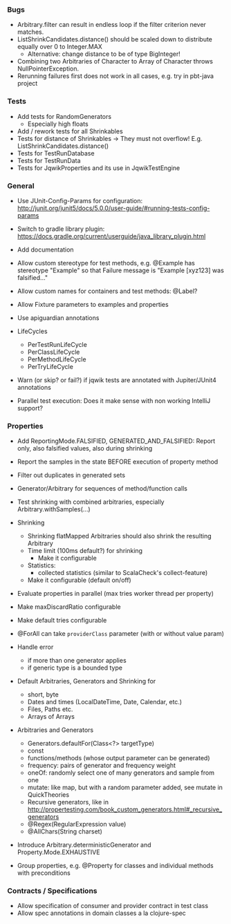 ### Bugs

- Arbitrary.filter can result in endless loop if the filter criterion never matches.
- ListShrinkCandidates.distance() should be scaled down to distribute equally over 0 to Integer.MAX
  - Alternative: change distance to be of type BigInteger!
- Combining two Arbitraries of Character to Array of Character
  throws NullPointerException.
- Rerunning failures first does not work in all cases, e.g. try in pbt-java project
  
### Tests

- Add tests for RandomGenerators
  - Especially high floats
- Add / rework tests for all Shrinkables
- Tests for distance of Shrinkables -> They must not overflow! E.g. ListShrinkCandidates.distance()
- Tests for TestRunDatabase
- Tests for TestRunData
- Tests for JqwikProperties and its use in JqwikTestEngine

### General

- Use JUnit-Config-Params for configuration:
  http://junit.org/junit5/docs/5.0.0/user-guide/#running-tests-config-params

- Switch to gradle library plugin: 
  https://docs.gradle.org/current/userguide/java_library_plugin.html

- Add documentation

- Allow custom stereotype for test methods, e.g. @Example has stereotype "Example" 
  so that Failure message is "Example [xyz123] was falsified..."

- Allow custom names for containers and test methods: @Label?

- Allow Fixture parameters to examples and properties

- Use apiguardian annotations

- LifeCycles
  - PerTestRunLifeCycle
  - PerClassLifeCycle
  - PerMethodLifeCycle
  - PerTryLifeCycle

- Warn (or skip? or fail?) if jqwik tests are annotated with Jupiter/JUnit4 annotations

- Parallel test execution: Does it make sense with non working IntelliJ support?

### Properties

- Add ReportingMode.FALSIFIED, GENERATED_AND_FALSIFIED: Report only, also falsified values, also during shrinking

- Report the samples in the state BEFORE execution of property method

- Filter out duplicates in generated sets

- Generator/Arbitrary for sequences of method/function calls 

- Test shrinking with combined arbitraries, especially Arbitrary.withSamples(...)

- Shrinking
  - Shrinking flatMapped Arbitraries should also shrink the resulting Arbitrary
  - Time limit (100ms default?) for shrinking
    - Make it configurable
  - Statistics:
    - collected statistics (similar to ScalaCheck's collect-feature)
  - Make it configurable (default on/off)

- Evaluate properties in parallel (max tries worker thread per property)

- Make maxDiscardRatio configurable

- Make default tries configurable

- @ForAll can take `providerClass` parameter (with or without value param)

- Handle error
  - if more than one generator applies
  - if generic type is a bounded type

- Default Arbitraries, Generators and Shrinking for
  - short, byte
  - Dates and times (LocalDateTime, Date, Calendar, etc.)
  - Files, Paths etc.
  - Arrays of Arrays

- Arbitraries and Generators
  - Generators.defaultFor(Class<?> targetType)
  - const
  - functions/methods (whose output parameter can be generated)
  - frequency: pairs of generator and frequency weight
  - oneOf: randomly select one of many generators and sample from one
  - mutate: like map, but with a random parameter added, see mutate in QuickTheories
  - Recursive generators, like in 
    http://propertesting.com/book_custom_generators.html#_recursive_generators
  - @Regex(RegularExpression value)
  - @AllChars(String charset)

- Introduce Arbitrary.deterministicGenerator and Property.Mode.EXHAUSTIVE

- Group properties, e.g. @Property for classes and individual methods with preconditions

### Contracts / Specifications

- Allow specification of consumer and provider contract in test class
- Allow spec annotations in domain classes a la clojure-spec
